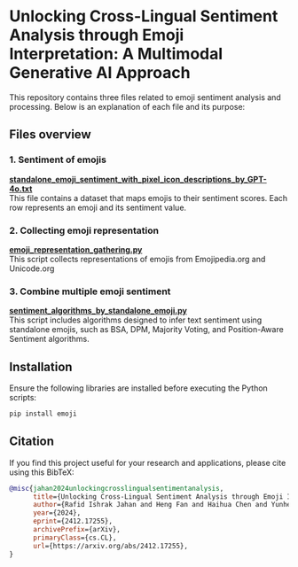 # Unlocking Cross-Lingual Sentiment Analysis through Emoji Interpretation: A Multimodal Generative AI Approach
This repository contains three files related to emoji sentiment analysis and processing. Below is an explanation of each file and its purpose:


## Files overview
### 1. Sentiment of emojis  
[**standalone_emoji_sentiment_with_pixel_icon_descriptions_by_GPT-4o.txt**](https://github.com/ResponsibleAILab/emoji-universal-sentiment/standalone_emoji_sentiment_with_pixel_icon_descriptions_by_GPT-4o.txt)<br>
This file contains a dataset that maps emojis to their sentiment scores. Each row represents an emoji and its sentiment value.  
### 2. Collecting emoji representation
[**emoji_representation_gathering.py**](https://github.com/ResponsibleAILab/emoji-universal-sentiment/emoji_representation_gathering.py)  <br>
This script collects representations of emojis from Emojipedia.org and Unicode.org  
### 3. Combine multiple emoji sentiment 
[**sentiment_algorithms_by_standalone_emoji.py**](https://github.com/ResponsibleAILab/emoji-universal-sentiment/sentiment_algorithms_by_standalone_emoji.py)  <br>
This script includes algorithms designed to infer text sentiment using standalone emojis, such as BSA, DPM, Majority Voting, and Position-Aware Sentiment algorithms. 

## Installation
Ensure the following libraries are installed before executing the Python scripts:

```bash
pip install emoji
```

## Citation
If you find this project useful for your research and applications, please cite using this BibTeX:
```bibtex
@misc{jahan2024unlockingcrosslingualsentimentanalysis,
      title={Unlocking Cross-Lingual Sentiment Analysis through Emoji Interpretation: A Multimodal Generative AI Approach},
      author={Rafid Ishrak Jahan and Heng Fan and Haihua Chen and Yunhe Feng},
      year={2024},
      eprint={2412.17255},
      archivePrefix={arXiv},
      primaryClass={cs.CL},
      url={https://arxiv.org/abs/2412.17255},
}
```
